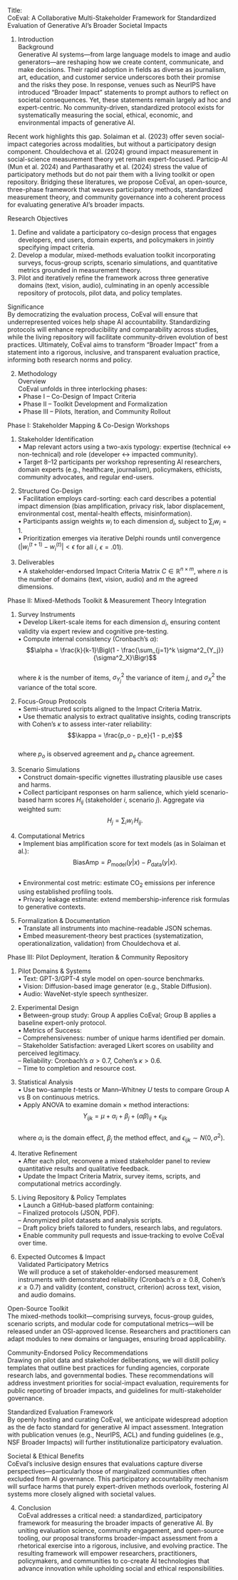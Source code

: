 Title:  
CoEval: A Collaborative Multi-Stakeholder Framework for Standardized Evaluation of Generative AI’s Broader Societal Impacts

1. Introduction  
Background  
Generative AI systems—from large language models to image and audio generators—are reshaping how we create content, communicate, and make decisions. Their rapid adoption in fields as diverse as journalism, art, education, and customer service underscores both their promise and the risks they pose. In response, venues such as NeurIPS have introduced “Broader Impact” statements to prompt authors to reflect on societal consequences. Yet, these statements remain largely ad hoc and expert-centric. No community-driven, standardized protocol exists for systematically measuring the social, ethical, economic, and environmental impacts of generative AI.  

Recent work highlights this gap. Solaiman et al. (2023) offer seven social-impact categories across modalities, but without a participatory design component. Chouldechova et al. (2024) ground impact measurement in social-science measurement theory yet remain expert-focused. Particip-AI (Mun et al. 2024) and Parthasarathy et al. (2024) stress the value of participatory methods but do not pair them with a living toolkit or open repository. Bridging these literatures, we propose CoEval, an open-source, three-phase framework that weaves participatory methods, standardized measurement theory, and community governance into a coherent process for evaluating generative AI’s broader impacts.  

Research Objectives  
1. Define and validate a participatory co-design process that engages developers, end users, domain experts, and policymakers in jointly specifying impact criteria.  
2. Develop a modular, mixed-methods evaluation toolkit incorporating surveys, focus-group scripts, scenario simulations, and quantitative metrics grounded in measurement theory.  
3. Pilot and iteratively refine the framework across three generative domains (text, vision, audio), culminating in an openly accessible repository of protocols, pilot data, and policy templates.  

Significance  
By democratizing the evaluation process, CoEval will ensure that underrepresented voices help shape AI accountability. Standardizing protocols will enhance reproducibility and comparability across studies, while the living repository will facilitate community-driven evolution of best practices. Ultimately, CoEval aims to transform “Broader Impact” from a statement into a rigorous, inclusive, and transparent evaluation practice, informing both research norms and policy.  

2. Methodology  
Overview  
CoEval unfolds in three interlocking phases:  
• Phase I – Co-Design of Impact Criteria  
• Phase II – Toolkit Development and Formalization  
• Phase III – Pilots, Iteration, and Community Rollout  

Phase I: Stakeholder Mapping & Co-Design Workshops  
1. Stakeholder Identification  
   • Map relevant actors using a two-axis typology: expertise (technical ↔ non-technical) and role (developer ↔ impacted community).  
   • Target 8–12 participants per workshop representing AI researchers, domain experts (e.g., healthcare, journalism), policymakers, ethicists, community advocates, and regular end-users.  

2. Structured Co-Design  
   • Facilitation employs card-sorting: each card describes a potential impact dimension (bias amplification, privacy risk, labor displacement, environmental cost, mental-health effects, misinformation).  
   • Participants assign weights $w_i$ to each dimension $d_i$, subject to $\sum_i w_i = 1$.  
   • Prioritization emerges via iterative Delphi rounds until convergence ($|w_i^{(t+1)} - w_i^{(t)}| < \epsilon$ for all $i$, $\epsilon = .01$).  

3. Deliverables  
   • A stakeholder-endorsed Impact Criteria Matrix $C\in\mathbb{R}^{n\times m}$, where $n$ is the number of domains (text, vision, audio) and $m$ the agreed dimensions.  

Phase II: Mixed-Methods Toolkit & Measurement Theory Integration  
1. Survey Instruments  
   • Develop Likert-scale items for each dimension $d_i$, ensuring content validity via expert review and cognitive pre-testing.  
   • Compute internal consistency (Cronbach’s $\alpha$):  
     $$\alpha = \frac{k}{k-1}\Bigl(1 - \frac{\sum_{j=1}^k \sigma^2_{Y_j}}{\sigma^2_X}\Bigr)$$  
     where $k$ is the number of items, $\sigma^2_{Y_j}$ the variance of item $j$, and $\sigma^2_X$ the variance of the total score.  

2. Focus-Group Protocols  
   • Semi-structured scripts aligned to the Impact Criteria Matrix.  
   • Use thematic analysis to extract qualitative insights, coding transcripts with Cohen’s $\kappa$ to assess inter-rater reliability:  
     $$\kappa = \frac{p_o - p_e}{1 - p_e}$$  
     where $p_o$ is observed agreement and $p_e$ chance agreement.  

3. Scenario Simulations  
   • Construct domain-specific vignettes illustrating plausible use cases and harms.  
   • Collect participant responses on harm salience, which yield scenario-based harm scores $H_{ij}$ (stakeholder $i$, scenario $j$). Aggregate via weighted sum:  
     $$H_j = \sum_i w_i\,H_{ij}.$$  

4. Computational Metrics  
   • Implement bias amplification score for text models (as in Solaiman et al.):  
     $$\mathrm{BiasAmp} = P_{\text{model}}(y|x) - P_{\text{data}}(y|x).$$  
   • Environmental cost metric: estimate CO$_2$ emissions per inference using established profiling tools.  
   • Privacy leakage estimate: extend membership-inference risk formulas to generative contexts.  

5. Formalization & Documentation  
   • Translate all instruments into machine-readable JSON schemas.  
   • Embed measurement-theory best practices (systematization, operationalization, validation) from Chouldechova et al.  

Phase III: Pilot Deployment, Iteration & Community Repository  
1. Pilot Domains & Systems  
   • Text: GPT-3/GPT-4 style model on open-source benchmarks.  
   • Vision: Diffusion-based image generator (e.g., Stable Diffusion).  
   • Audio: WaveNet-style speech synthesizer.  

2. Experimental Design  
   • Between-group study: Group A applies CoEval; Group B applies a baseline expert-only protocol.  
   • Metrics of Success:  
     – Comprehensiveness: number of unique harms identified per domain.  
     – Stakeholder Satisfaction: averaged Likert scores on usability and perceived legitimacy.  
     – Reliability: Cronbach’s $\alpha>0.7$, Cohen’s $\kappa>0.6$.  
     – Time to completion and resource cost.  

3. Statistical Analysis  
   • Use two-sample $t$-tests or Mann–Whitney $U$ tests to compare Group A vs B on continuous metrics.  
   • Apply ANOVA to examine domain × method interactions:  
     $$Y_{ijk} = \mu + \alpha_i + \beta_j + (\alpha\beta)_{ij} + \epsilon_{ijk}$$  
     where $\alpha_i$ is the domain effect, $\beta_j$ the method effect, and $\epsilon_{ijk}\sim N(0,\sigma^2)$.  

4. Iterative Refinement  
   • After each pilot, reconvene a mixed stakeholder panel to review quantitative results and qualitative feedback.  
   • Update the Impact Criteria Matrix, survey items, scripts, and computational metrics accordingly.  

5. Living Repository & Policy Templates  
   • Launch a GitHub-based platform containing:  
     – Finalized protocols (JSON, PDF).  
     – Anonymized pilot datasets and analysis scripts.  
     – Draft policy briefs tailored to funders, research labs, and regulators.  
   • Enable community pull requests and issue‐tracking to evolve CoEval over time.  

3. Expected Outcomes & Impact  
Validated Participatory Metrics  
We will produce a set of stakeholder-endorsed measurement instruments with demonstrated reliability (Cronbach’s $\alpha\ge0.8$, Cohen’s $\kappa\ge0.7$) and validity (content, construct, criterion) across text, vision, and audio domains.  

Open-Source Toolkit  
The mixed-methods toolkit—comprising surveys, focus-group guides, scenario scripts, and modular code for computational metrics—will be released under an OSI-approved license. Researchers and practitioners can adapt modules to new domains or languages, ensuring broad applicability.  

Community-Endorsed Policy Recommendations  
Drawing on pilot data and stakeholder deliberations, we will distill policy templates that outline best practices for funding agencies, corporate research labs, and governmental bodies. These recommendations will address investment priorities for social-impact evaluation, requirements for public reporting of broader impacts, and guidelines for multi-stakeholder governance.  

Standardized Evaluation Framework  
By openly hosting and curating CoEval, we anticipate widespread adoption as the de facto standard for generative AI impact assessment. Integration with publication venues (e.g., NeurIPS, ACL) and funding guidelines (e.g., NSF Broader Impacts) will further institutionalize participatory evaluation.  

Societal & Ethical Benefits  
CoEval’s inclusive design ensures that evaluations capture diverse perspectives—particularly those of marginalized communities often excluded from AI governance. This participatory accountability mechanism will surface harms that purely expert-driven methods overlook, fostering AI systems more closely aligned with societal values.  

4. Conclusion  
CoEval addresses a critical need: a standardized, participatory framework for measuring the broader impacts of generative AI. By uniting evaluation science, community engagement, and open-source tooling, our proposal transforms broader-impact assessment from a rhetorical exercise into a rigorous, inclusive, and evolving practice. The resulting framework will empower researchers, practitioners, policymakers, and communities to co-create AI technologies that advance innovation while upholding social and ethical responsibilities.